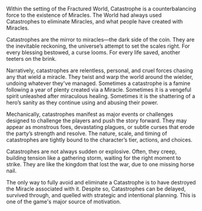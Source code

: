Within the setting of the Fractured World, Catastrophe is a counterbalancing force to the existence of Miracles. The World had always used Catastrophes to eliminate Miracles, and what people have created with Miracles. 

Catastrophes are the mirror to miracles—the dark side of the coin. They are the inevitable reckoning, the universe’s attempt to set the scales right. For every blessing bestowed, a curse looms. For every life saved, another teeters on the brink.

Narratively, catastrophes are relentless, personal, and cruel forces chasing any that wield a miracle. They twist and warp the world around the wielder, undoing whatever they've managed. Sometimes a catastrophe is a famine following a year of plenty created via a Miracle. Sometimes it is a vengeful spirit unleashed after miraculous healing. Sometimes it is the shattering of a hero’s sanity as they continue using and abusing their power.

Mechanically, catastrophes manifest as major events or challenges designed to challenge the players and push the story forward. They may appear as monstrous foes, devastating plagues, or subtle curses that erode the party’s strength and resolve. The nature, scale, and timing of catastrophes are tightly bound to the character’s tier, actions, and choices.

Catastrophes are not always sudden or explosive. Often, they creep, building tension like a gathering storm, waiting for the right moment to strike. They are like the kingdom that lost the war, due to one missing horse nail. 

The only way to fully avoid and eliminate a Catastrophe is to have destroyed the Miracle associated with it. Despite so, Catastrophes can be delayed, survived through, and quelled with strategic and intentional planning. This is one of the game's major source of motivation. 